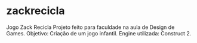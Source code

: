 # zackrecicla
Jogo Zack Recicla
Projeto feito para faculdade na aula de Design de Games.
Objetivo: Criação de um jogo infantil.
Engine utilizada: Construct 2.
